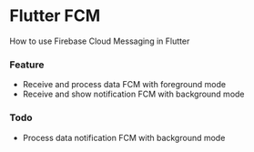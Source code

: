 # Flutter FCM

How to use Firebase Cloud Messaging in Flutter

### Feature
* Receive and process data FCM with foreground mode
* Receive and show notification FCM with background mode

### Todo
* Process data notification FCM with background mode
